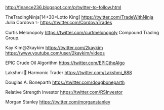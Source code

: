  
 http://finance236.blogspot.com/p/twitter-to-follow.html     
 
 
 
TheTradingNinja[14+30=Lotto King]    https://twitter.com/TradeWithNinja       
Julia Cordova ✨  https://twitter.com/CordovaTrades     

Curtis Melonopoly  https://twitter.com/curtmelonopoly Compound Trading Group.     

Kay Kim@2kaykim  https://twitter.com/2kaykim     https://www.youtube.com/user/2kaykim/videos     

EPIC Crude Oil Algorithm  https://twitter.com/EPICtheAlgo      

Lakshmi 🥰 Harmonic Trader    https://twitter.com/Lakshmi_888      
 
Douglas A. Boneparth   https://twitter.com/dougboneparth     

Relative Strength Investor https://twitter.com/RSInvestor     
 
Morgan Stanley  https://twitter.com/morganstanley      
